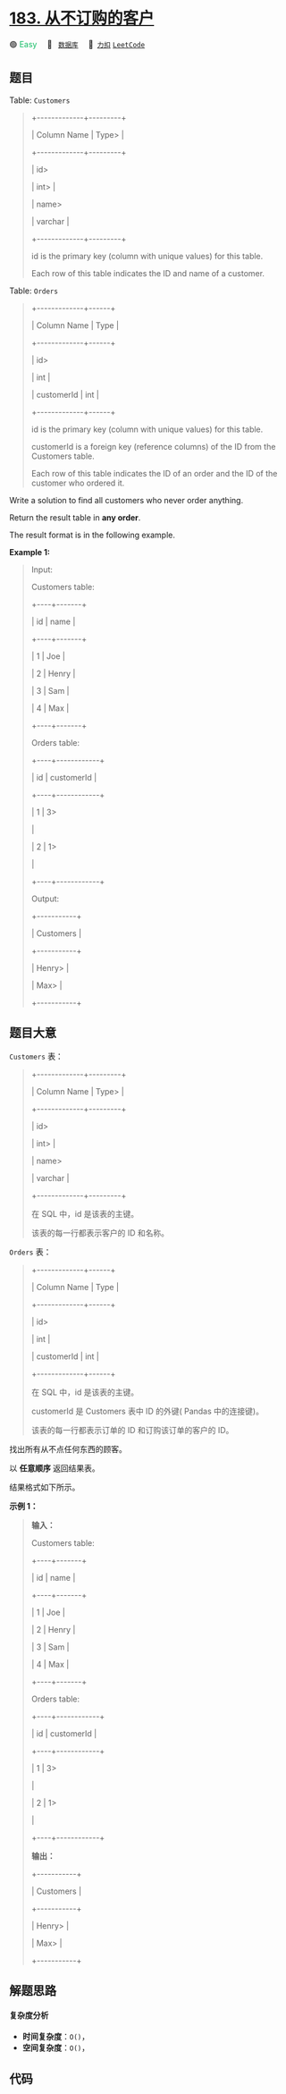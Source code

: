 # [183. 从不订购的客户](https://2xiao.github.io/leetcode-js/problem/0183.html)

🟢 <font color=#15bd66>Easy</font>&emsp; 🔖&ensp; [`数据库`](/tag/database.md)&emsp; 🔗&ensp;[`力扣`](https://leetcode.cn/problems/customers-who-never-order) [`LeetCode`](https://leetcode.com/problems/customers-who-never-order)

## 题目

Table: `Customers`

> 
> 
> 
> 
> 
> +-------------+---------+
> 
> | Column Name | Type> 
> |
> 
> +-------------+---------+
> 
> | id> 
> > 
>   | int> 
>  |
> 
> | name> 
> > 
> | varchar |
> 
> +-------------+---------+
> 
> id is the primary key (column with unique values) for this table.
> 
> Each row of this table indicates the ID and name of a customer.
> 
> 



Table: `Orders`

> 
> 
> 
> 
> 
> +-------------+------+
> 
> | Column Name | Type |
> 
> +-------------+------+
> 
> | id> 
> > 
>   | int  |
> 
> | customerId  | int  |
> 
> +-------------+------+
> 
> id is the primary key (column with unique values) for this table.
> 
> customerId is a foreign key (reference columns) of the ID from the Customers table.
> 
> Each row of this table indicates the ID of an order and the ID of the customer who ordered it.
> 
> 



Write a solution to find all customers who never order anything.

Return the result table in **any order**.

The result format is in the following example.



**Example 1:**

> Input: 
> 
> Customers table:
> 
> +----+-------+
> 
> | id | name  |
> 
> +----+-------+
> 
> | 1  | Joe   |
> 
> | 2  | Henry |
> 
> | 3  | Sam   |
> 
> | 4  | Max   |
> 
> +----+-------+
> 
> Orders table:
> 
> +----+------------+
> 
> | id | customerId |
> 
> +----+------------+
> 
> | 1  | 3> 
> > 
>   |
> 
> | 2  | 1> 
> > 
>   |
> 
> +----+------------+
> 
> Output: 
> 
> +-----------+
> 
> | Customers |
> 
> +-----------+
> 
> | Henry> 
>  |
> 
> | Max> 
>    |
> 
> +-----------+
> 
> 


## 题目大意

`Customers` 表：

> 
> 
> 
> 
> 
> +-------------+---------+
> 
> | Column Name | Type> 
> |
> 
> +-------------+---------+
> 
> | id> 
> > 
>   | int> 
>  |
> 
> | name> 
> > 
> | varchar |
> 
> +-------------+---------+
> 
> 在 SQL 中，id 是该表的主键。
> 
> 该表的每一行都表示客户的 ID 和名称。

`Orders` 表：

> 
> 
> 
> 
> 
> +-------------+------+
> 
> | Column Name | Type |
> 
> +-------------+------+
> 
> | id> 
> > 
>   | int  |
> 
> | customerId  | int  |
> 
> +-------------+------+
> 
> 在 SQL 中，id 是该表的主键。
> 
> customerId 是 Customers 表中 ID 的外键( Pandas 中的连接键)。
> 
> 该表的每一行都表示订单的 ID 和订购该订单的客户的 ID。



找出所有从不点任何东西的顾客。

以 **任意顺序** 返回结果表。

结果格式如下所示。



**示例 1：**

> 
> 
> 
> 
> 
> **输入：**
> 
> Customers table:
> 
> +----+-------+
> 
> | id | name  |
> 
> +----+-------+
> 
> | 1  | Joe   |
> 
> | 2  | Henry |
> 
> | 3  | Sam   |
> 
> | 4  | Max   |
> 
> +----+-------+
> 
> Orders table:
> 
> +----+------------+
> 
> | id | customerId |
> 
> +----+------------+
> 
> | 1  | 3> 
> > 
>   |
> 
> | 2  | 1> 
> > 
>   |
> 
> +----+------------+
> 
> **输出：**
> 
> +-----------+
> 
> | Customers |
> 
> +-----------+
> 
> | Henry> 
>  |
> 
> | Max> 
>    |
> 
> +-----------+


## 解题思路

#### 复杂度分析

- **时间复杂度**：`O()`，
- **空间复杂度**：`O()`，

## 代码

```javascript

```